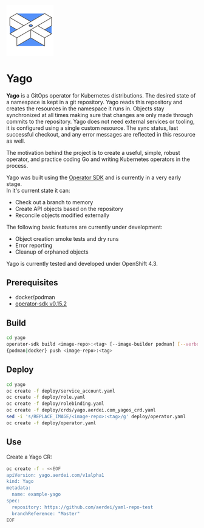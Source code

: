 
<img src="icons/yago_icon.svg" width="125">

# Yago

__Yago__ is a GitOps operator for Kubernetes distributions. The desired state  of a namespace is kept in a git repository. Yago reads this repository and creates the resources in the namespace it runs in. Objects stay synchronized at all times making sure that changes are only made through commits to the repository. Yago does not need external services or tooling, it is configured using a single custom resource. The sync status, last successful checkout, and any error messages are reflected in this resource as well.

The motivation behind the project is to create a useful, simple, robust operator, and practice coding Go and writing Kubernetes operators in the process.

Yago was built using the [Operator SDK](https://github.com/operator-framework/operator-sdk)  and is currently in a very early stage.  
In it's current state it can:
- Check out a branch to memory
- Create API objects based on the repository
- Reconcile objects modified externally

The following basic features are currently under development:
- Object creation smoke tests and dry runs
- Error reporting
- Cleanup of orphaned objects

Yago is currently tested and developed under OpenShift 4.3.

## Prerequisites  
* docker/podman
* [operator-sdk v0.15.2](https://github.com/operator-framework/operator-sdk/releases/tag/v0.15.2)

## Build
```bash 
cd yago
operator-sdk build <image-repo>:<tag> [--image-builder podman] [--verbose]  
{podman|docker} push <image-repo>:<tag>
```

## Deploy
```bash 
cd yago
oc create -f deploy/service_account.yaml
oc create -f deploy/role.yaml
oc create -f deploy/rolebinding.yaml
oc create -f deploy/crds/yago.aerdei.com_yagos_crd.yaml
sed -i 's/REPLACE_IMAGE/<image-repo>:<tag>/g' deploy/operator.yaml
oc create -f deploy/operator.yaml
```

## Use
Create a Yago CR:
```bash
oc create -f - <<EOF
apiVersion: yago.aerdei.com/v1alpha1
kind: Yago
metadata:
  name: example-yago
spec:
  repository: https://github.com/aerdei/yaml-repo-test
  branchReference: "Master"
EOF
```
